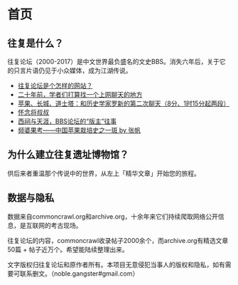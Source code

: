 # 首页

## 往复是什么？

往复论坛（2000-2017）是中文世界最负盛名的文史BBS。消失六年后，关于它的只言片语仍见于小众媒体，成为江湖传说。

- [往复论坛是个怎样的网站？](https://www.zhihu.com/question/39552772)
- [二十年前，学者们打算找一个上网聊天的地方](https://mp.weixin.qq.com/s/JfK6JZ-GPBB-jlLf0RtMZw)
- [苹果、长城、道士塔：和历史学家罗新的第二次聊天（8分、1时15分起两段）](https://www.stovol.club/005)
- [怀念将叔叔](https://www.sohu.com/a/652277155_121286085)
- [西祠与天涯，BBS论坛的“版主”往事](https://www.lifeweek.com.cn/article/160832)
- [频婆果考——中国苹果栽培史之一斑 by 张帆](http://agri-history.ihns.ac.cn/scholars/zhangfan1.htm)

## 为什么建立往复遗址博物馆？

供后来者重温那个传说中的世界，从左上「精华文章」开始您的旅程。

## 数据与隐私

数据来自commoncrawl.org和archive.org，十余年来它们持续爬取网络公开信息，是互联网的考古现场。

往复论坛的内容，commoncrawl收录帖子2000余个，而archive.org有精选文章50篇 + 帖子近万个。希望能陆续整理出来。

文字版权归往复论坛和原作者所有。本项目无意侵犯当事人的版权和隐私，如有需要可联系删文。（noble.gangster#gmail.com）